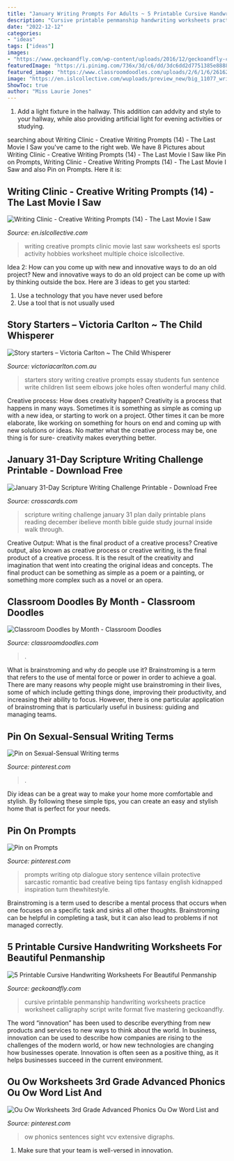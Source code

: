 ```yaml
---
title: "January Writing Prompts For Adults ~ 5 Printable Cursive Handwriting Worksheets For Beautiful Penmanship"
description: "Cursive printable penmanship handwriting worksheets practice worksheet calligraphy script write format five mastering geckoandfly"
date: "2022-12-12"
categories:
- "ideas"
tags: ["ideas"]
images:
- "https://www.geckoandfly.com/wp-content/uploads/2016/12/geckoandfly-cursive-handwriting2-830x1174.jpg"
featuredImage: "https://i.pinimg.com/736x/3d/c6/dd/3dc6dd2d7751385e8888f39625981c75.jpg"
featured_image: "https://www.classroomdoodles.com/uploads/2/6/1/6/26162462/3296874-orig_orig.jpg"
image: "https://en.islcollective.com/wuploads/preview_new/big_11077_writing_clinic__creative_writing_prompts_14__the_last_movie_i_saw_1.jpg"
ShowToc: true
author: "Miss Laurie Jones"
---
```



1. Add a light fixture in the hallway. This addition can addvity and style to your hallway, while also providing artificial light for evening activities or studying.

	

		
searching about Writing Clinic - Creative Writing Prompts (14) - The Last Movie I Saw you've came to the right web. We have 8 Pictures about Writing Clinic - Creative Writing Prompts (14) - The Last Movie I Saw like Pin on Prompts, Writing Clinic - Creative Writing Prompts (14) - The Last Movie I Saw and also Pin on Prompts. Here it is:
		
    
## Writing Clinic - Creative Writing Prompts (14) - The Last Movie I Saw

<img loading=lazy src="https://en.islcollective.com/wuploads/preview_new/big_11077_writing_clinic__creative_writing_prompts_14__the_last_movie_i_saw_1.jpg" onerror="this.onerror=null;this.src='https://tse3.mm.bing.net/th?id=OIP.fGdqy2v0VqfqVHDuhe-4FwHaKe&amp;pid=15.1';" alt="Writing Clinic - Creative Writing Prompts (14) - The Last Movie I Saw">

_Source: en.islcollective.com_

>writing creative prompts clinic movie last saw worksheets esl sports activity hobbies worksheet multiple choice islcollective. 

	

Idea 2: How can you come up with new and innovative ways to do an old project?
New and innovative ways to do an old project can be come up with by thinking outside the box. Here are 3 ideas to get you started: 
1. Use a technology that you have never used before 
2. Use a tool that is not usually used 

    
## Story Starters – Victoria Carlton ~ The Child Whisperer

<img loading=lazy src="http://victoriacarlton.com.au/wp-content/uploads/2015/11/STORY-STARTERS-A-page-0.jpg" onerror="this.onerror=null;this.src='https://tse1.mm.bing.net/th?id=OIP.e3GXQ5b3ZlyBXQUyOI9vsQHaKe&amp;pid=15.1';" alt="Story starters – Victoria Carlton ~ The Child Whisperer">

_Source: victoriacarlton.com.au_

>starters story writing creative prompts essay students fun sentence write children list seem elbows joke holes often wonderful many child. 

	

Creative process: How does creativity happen?
Creativity is a process that happens in many ways. Sometimes it is something as simple as coming up with a new idea, or starting to work on a project. Other times it can be more elaborate, like working on something for hours on end and coming up with new solutions or ideas. No matter what the creative process may be, one thing is for sure- creativity makes everything better.

    
## January 31-Day Scripture Writing Challenge Printable - Download Free

<img loading=lazy src="https://media.swncdn.com/cms/CROSSCARDS/49327-jan2017_iB.500w.tn.jpg" onerror="this.onerror=null;this.src='https://tse2.mm.bing.net/th?id=OIP.K9HmPD0rIe1C-W46Rn_z5wHaJl&amp;pid=15.1';" alt="January 31-Day Scripture Writing Challenge Printable - Download Free">

_Source: crosscards.com_

>scripture writing challenge january 31 plan daily printable plans reading december ibelieve month bible guide study journal inside walk through. 

	

Creative Output: What is the final product of a creative process?
Creative output, also known as creative process or creative writing, is the final product of a creative process. It is the result of the creativity and imagination that went into creating the original ideas and concepts. The final product can be something as simple as a poem or a painting, or something more complex such as a novel or an opera.

    
## Classroom Doodles By Month - Classroom Doodles

<img loading=lazy src="https://www.classroomdoodles.com/uploads/2/6/1/6/26162462/3296874-orig_orig.jpg" onerror="this.onerror=null;this.src='https://tse4.mm.bing.net/th?id=OIP.UiMdG5LEnT5wI9hnlOisdwHaFu&amp;pid=15.1';" alt="Classroom Doodles by Month - Classroom Doodles">

_Source: classroomdoodles.com_

>. 

	

What is brainstroming and why do people use it?
Brainstroming is a term that refers to the use of mental force or power in order to achieve a goal. There are many reasons why people might use brainstroming in their lives, some of which include getting things done, improving their productivity, and increasing their ability to focus. However, there is one particular application of brainstroming that is particularly useful in business: guiding and managing teams.

    
## Pin On Sexual-Sensual Writing Terms

<img loading=lazy src="https://i.pinimg.com/736x/fc/d6/b6/fcd6b674d13000b35071077ce09f0191.jpg" onerror="this.onerror=null;this.src='https://tse4.mm.bing.net/th?id=OIP._s7xoipIdeuQ-oSrl6tF0gHaLl&amp;pid=15.1';" alt="Pin on Sexual-Sensual Writing terms">

_Source: pinterest.com_

>. 

	

Diy ideas can be a great way to make your home more comfortable and stylish. By following these simple tips, you can create an easy and stylish home that is perfect for your needs.

    
## Pin On Prompts

<img loading=lazy src="https://i.pinimg.com/736x/3d/c6/dd/3dc6dd2d7751385e8888f39625981c75.jpg" onerror="this.onerror=null;this.src='https://tse3.mm.bing.net/th?id=OIP.cz-kEh1vm3MRmyEkMhqdEAHaNK&amp;pid=15.1';" alt="Pin on Prompts">

_Source: pinterest.com_

>prompts writing otp dialogue story sentence villain protective sarcastic romantic bad creative being tips fantasy english kidnapped inspiration turn thewhitestyle. 

	

Brainstroming is a term used to describe a mental process that occurs when one focuses on a specific task and sinks all other thoughts. Brainstroming can be helpful in completing a task, but it can also lead to problems if not managed correctly.

    
## 5 Printable Cursive Handwriting Worksheets For Beautiful Penmanship

<img loading=lazy src="https://www.geckoandfly.com/wp-content/uploads/2016/12/geckoandfly-cursive-handwriting2-830x1174.jpg" onerror="this.onerror=null;this.src='https://tse1.mm.bing.net/th?id=OIP.qmkXjlkM-RaELLsBIHlK9gHaKe&amp;pid=15.1';" alt="5 Printable Cursive Handwriting Worksheets For Beautiful Penmanship">

_Source: geckoandfly.com_

>cursive printable penmanship handwriting worksheets practice worksheet calligraphy script write format five mastering geckoandfly. 

	

The word “innovation” has been used to describe everything from new products and services to new ways to think about the world. In business, innovation can be used to describe how companies are rising to the challenges of the modern world, or how new technologies are changing how businesses operate. Innovation is often seen as a positive thing, as it helps businesses succeed in the current environment.

    
## Ou Ow Worksheets 3rd Grade Advanced Phonics Ou Ow Word List And

<img loading=lazy src="https://i.pinimg.com/736x/56/f8/86/56f886d3e33ed96ff983eb7894ed9f02.jpg" onerror="this.onerror=null;this.src='https://tse1.mm.bing.net/th?id=OIP.7WYy09xOkN8MHNe6M29onAHaKE&amp;pid=15.1';" alt="Ou Ow Worksheets 3rd Grade Advanced Phonics Ou Ow Word List and">

_Source: pinterest.com_

>ow phonics sentences sight vcv extensive digraphs. 

	

1. Make sure that your team is well-versed in innovation.

